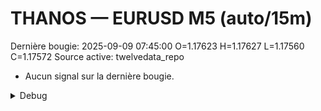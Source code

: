# THANOS — EURUSD M5 (auto/15m)
Dernière bougie: 2025-09-09 07:45:00  O=1.17623  H=1.17627  L=1.17560  C=1.17572
Source active: twelvedata_repo

- Aucun signal sur la dernière bougie.

<details><summary>Debug</summary>

- TD_API_KEY manquant.

</details>